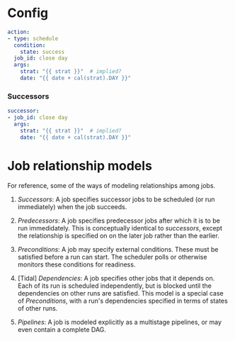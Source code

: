 # Config

```yaml
action:
- type: schedule
  condition:
    state: success
  job_id: close day
  args:
    strat: "{{ strat }}"  # implied?
    date: "{{ date + cal(strat).DAY }}"
```


### Successors

```yaml
successor:
- job_id: close day
  args:
    strat: "{{ strat }}"  # implied?
    date: "{{ date + cal(strat).DAY }}"
```


# Job relationship models

For reference, some of the ways of modeling relationships among jobs.

1. _Successors_: A job specifies successor jobs to be scheduled (or run
   immediately) when the job succeeds.
   
1. _Predecessors_: A job specifies predecessor jobs after which it is to be run
   immedidately.  This is conceptually identical to _successors_, except the
   relationship is specified on on the later job rather than the earlier.  
   
1. _Preconditions_: A job may specify external conditions.  These must be
   satisfied before a run can start.  The scheduler polls or otherwise monitors
   these conditions for readiness.

1. [Tidal] _Dependencies_: A job specifies other jobs that it depends on.  Each
   of its run is scheduled independently, but is blocked until the dependencies
   on other runs are satisfied.  This model is a special case of
   _Preconditions_, with a run's dependencies specified in terms of states of
   other runs.

1. _Pipelines_: A job is modeled explicitly as a multistage pipelines, or may
   even contain a complete DAG.

